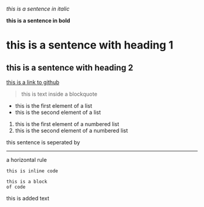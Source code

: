 *this is a sentence in italic*

**this is a sentence in bold**

# this is a sentence with heading 1

## this is a sentence with heading 2

[this is a link to github](https://www.github.com)

> this is text inside a blockquote

* this is the first element of a list
* this is the second element of a list

1. this is the first element of a numbered list
2. this is the second element of a numbered list

this sentence is seperated by

---

a horizontal rule

`this is inline code`

```
this is a block
of code
```

this is added text
